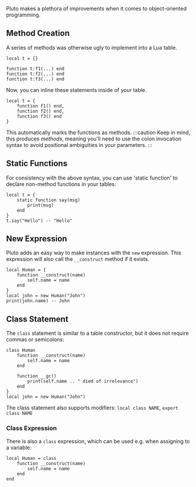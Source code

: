 Pluto makes a plethora of improvements when it comes to object-oriented programming.

## Method Creation

A series of methods was otherwise ugly to implement into a Lua table.
```pluto showLineNumbers title="Old Code"
local t = {}

function t:f1(...) end
function t:f2(...) end
function t:f3(...) end
```
Now, you can inline these statements inside of your table.
```pluto showLineNumbers title="New Code"
local t = {
    function f1() end,
    function f2() end,
    function f3() end
}
```
This automatically marks the functions as methods.
:::caution
Keep in mind, this produces *methods*, meaning you'll need to use the colon invocation syntax to avoid positional ambiguities in your parameters.
:::

## Static Functions

For consistency with the above syntax, you can use 'static function' to declare non-method functions in your tables:

```pluto showLineNumbers
local t = {
    static function say(msg)
        print(msg)
    end
}
t.say("Hello") -- "Hello"
```

## New Expression

Pluto adds an easy way to make instances with the `new` expression. This expression will also call the `__construct` method if it exists.

```pluto showLineNumbers
local Human = {
    function __construct(name)
        self.name = name
    end
}
local john = new Human("John")
print(john.name) -- John
```

## Class Statement

The `class` statement is similar to a table constructor, but it does not require commas or semicolons:

```pluto showLineNumbers
class Human
    function __construct(name)
        self.name = name
    end

    function __gc()
        print(self.name .. " died of irrelevance")
    end
}
local john = new Human("John")
```

The class statement also supports modifiers: `local class NAME`, `export class NAME`

### Class Expression

There is also a `class` expression, which can be used e.g. when assigning to a variable:

```pluto showLineNumbers
local Human = class
    function __construct(name)
        self.name = name
    end
end
```
